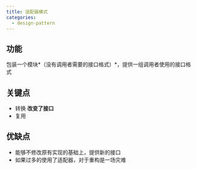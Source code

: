 ```yaml
---
title: 适配器模式
categories:
  - design-pattern
---
```


## 功能

包装一个模块*（没有调用者需要的接口格式）*，提供一组调用者使用的接口格式

## 关键点

- 转换 **改变了接口**
- 复用

## 优缺点

- 能够不修改原有实现的基础上，提供新的接口
- 如果过多的使用了适配器，对于重构是一场灾难
